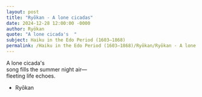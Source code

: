 ```yaml
---
layout: post
title: "Ryōkan - A lone cicadas"
date: 2024-12-28 12:00:00 -0000
author: Ryōkan
quote: "A lone cicada's  "
subject: Haiku in the Edo Period (1603–1868)
permalink: /Haiku in the Edo Period (1603–1868)/Ryōkan/Ryōkan - A lone cicadas
---
```


A lone cicada's  
song fills the summer night air—  
fleeting life echoes.

- Ryōkan
